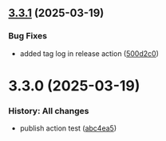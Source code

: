 ## [3.3.1](https://github.com/KarthikAravindR/infinite-canvas/compare/v3.3.0...v3.3.1) (2025-03-19)


### Bug Fixes

* added tag log in release action ([500d2c0](https://github.com/KarthikAravindR/infinite-canvas/commit/500d2c08e52a0018bf199c8659838e8d0e689d39))

# 3.3.0 (2025-03-19)

### History: All changes

- publish action test ([abc4ea5](https://github.com/KarthikAravindR/infinite-canvas/commit/abc4ea5b753db068ba6628e6f312e484675187e6))
